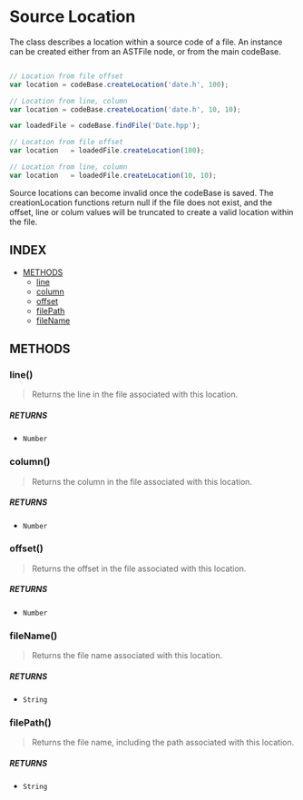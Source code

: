 # Source Location

The class describes a location within a source code of a file. An instance can be created either from an ASTFile node, or from the main codeBase.

```js

// Location from file offset
var location = codeBase.createLocation('date.h', 100);

// Location from line, column
var location = codeBase.createLocation('date.h', 10, 10);
```


```js
var loadedFile = codeBase.findFile('Date.hpp');

// Location from file offset
var location   = loadedFile.createLocation(100); 

// Location from line, column
var location   = loadedFile.createLocation(10, 10);
```

Source locations can become invalid once the codeBase is saved. The creationLocation functions return null if the file does not exist, and the offset, line or colum values will be truncated to create a valid location within the file. 

## INDEX

 - [METHODS](#methods)
	 - [line](line)
	 - [column](column)
	 - [offset](offset)
	 - [filePath](filePath)
	 - [fileName](fileName) 

## METHODS

### line()

> Returns the line in the file associated with this location.

##### RETURNS

 * `Number` 


### column()

> Returns the column in the file associated with this location.

##### RETURNS

 * `Number` 


### offset()

> Returns the offset in the file associated with this location.

##### RETURNS

 * `Number`

### fileName()

> Returns the file name associated with this location.

##### RETURNS

 * `String` 

### filePath()

> Returns the file name, including the path associated with this location.

##### RETURNS

 * `String`